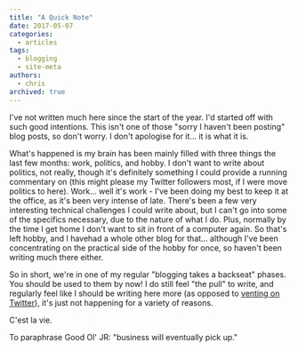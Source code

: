 ```yaml
---
title: "A Quick Note"
date: 2017-05-07
categories:
  - articles
tags:
  - blogging
  - site-meta
authors:
  - chris
archived: true
---
```


I've not written much here since the start of the year. I'd started off with such good intentions. This isn't one of those "sorry I haven't been posting" blog posts, so don't worry. I don't apologise for it… it is what it is.

What's happened is my brain has been mainly filled with three things the last few months: work, politics, and hobby. I don't want to write about politics, not really, though it's definitely something I could provide a running commentary on (this might please my Twitter followers most, if I were move politics to here). Work… well it's work - I've been doing my best to keep it at the office, as it's been very intense of late. There's been a few very interesting technical challenges I could write about, but I can't go into some of the specifics necessary, due to the nature of what I do. Plus, normally by the time I get home I don't want to sit in front of a computer again. So that's left hobby, and I havehad a whole other blog for that… although I've been concentrating on the practical side of the hobby for once, so haven't been writing much there either.

So in short, we're in one of my regular "blogging takes a backseat" phases. You should be used to them by now! I do still feel "the pull" to write, and regularly feel like I should be writing here more (as opposed to [venting on Twitter](https://twitter.com/MstrKapowski)), it's just not happening for a variety of reasons.

C'est la vie.

To paraphrase Good Ol' JR: "business will eventually pick up."
